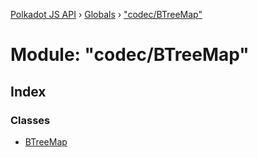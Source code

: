 [Polkadot JS API](../README.md) › [Globals](../globals.md) › ["codec/BTreeMap"](_codec_btreemap_.md)

# Module: "codec/BTreeMap"

## Index

### Classes

* [BTreeMap](../classes/_codec_btreemap_.btreemap.md)
